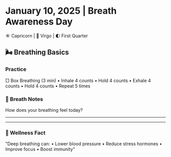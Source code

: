 # January 10, 2025 | Breath Awareness Day
☀️ Capricorn | 🌙 Virgo | 🌓 First Quarter

## 🌬️ Breathing Basics

### Practice
□ Box Breathing (3 min)
  • Inhale 4 counts
  • Hold 4 counts
  • Exhale 4 counts
  • Hold 4 counts
  • Repeat 5 times

### 📝 Breath Notes
How does your breathing feel today?
_______________________
_______________________

### 💫 Wellness Fact
"Deep breathing can:
• Lower blood pressure
• Reduce stress hormones
• Improve focus
• Boost immunity" 